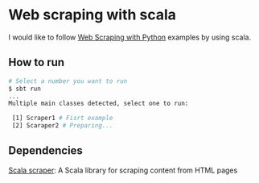 # Web scraping with scala
I would like to follow [Web Scraping with Python](http://shop.oreilly.com/product/0636920034391.do)
examples by using scala.

## How to run

```bash
# Select a number you want to run 
$ sbt run
...
Multiple main classes detected, select one to run:

 [1] Scraper1 # Fisrt example 
 [2] Scaraper2 # Preparing...

```

## Dependencies
[Scala scraper](https://github.com/ruippeixotog/scala-scraper): A Scala library for scraping content from HTML pages